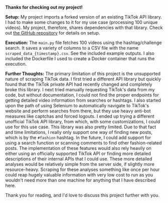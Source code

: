 **Thanks for checking out my project!**

**Setup:**
My project imports a forked version of an existing TikTok API library. I had to make some changes to it for my use case (processing 100 unique videos). My project, therefore, shares dependencies with that library. Check out [the GitHub repository](https://github.com/sethengland/TikTokPy.git) for details on setup.

**Execution:**
The `main.py` file fetches 100 videos using the hashtag/challenge search. It saves a variety of columns to a CSV file with the name `scraped_data_{timestamp}.csv`. See the included example outputs. I also included the Dockerfile I used to create a Docker container that runs the execution.

**Further Thoughts:**
The primary limitation of this project is the unsupported nature of scraping TikTok data. I first tried a different API library but quickly found that the TikTok private API had recently changed and completely broke this library. I next tried manually requesting TikTok's data from my code, but without documentation, I could not find the proper endpoints for getting detailed video information from searches or hashtags. I also started upon the path of using Selenium to automatically navigate to TikTok's website and perform searches from there, but they use heavy anti-bot measures like captchas and forced logouts. I ended up trying a different unofficial TikTok API library, from which, with some customizations, I could use for this use case. This library was also pretty limited. Due to that fact and time limitations, I really only support one way of finding new posts, which is by the `#fashion` hashtag. In the future, I could add support for using a search function or scanning comments to find other fashion-related posts. The implementation of these features would also rely heavily on either using an officially supported TikTok API or finding more detailed descriptions of their internal APIs that I could use. These more detailed analyses would be relatively simple from the server side, if slightly more resource-heavy. Scraping for these analyses something like once per hour could reap hugely valuable information with very low cost to run as you wouldn't need more than one machine for anything that I have described here.

Thank you for reading, and I'd love to discuss this project further with you.